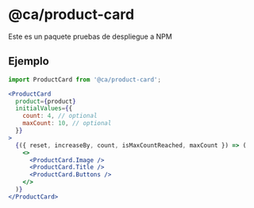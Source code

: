 # @ca/product-card

Este es un paquete pruebas de despliegue a NPM

## Ejemplo

```jsx
import ProductCard from '@ca/product-card';
```

```jsx
<ProductCard
  product={product}
  initialValues={{
    count: 4, // optional
    maxCount: 10, // optional
  }}
>
  {({ reset, increaseBy, count, isMaxCountReached, maxCount }) => (
    <>
      <ProductCard.Image />
      <ProductCard.Title />
      <ProductCard.Buttons />
    </>
  )}
</ProductCard>
```
